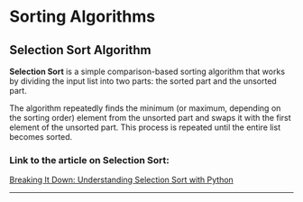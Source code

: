 # Sorting Algorithms

## Selection Sort Algorithm
**Selection Sort** is a simple comparison-based sorting algorithm that works by dividing the input list into two parts: the sorted part and the unsorted part.

The algorithm repeatedly finds the minimum (or maximum, depending on the sorting order) element from the unsorted part and swaps it with the first element of the unsorted part. This process is repeated until the entire list becomes sorted.
### Link to the article on Selection Sort:
[Breaking It Down: Understanding Selection Sort with Python](https://medium.com/@basubinayak05/sorting-selection-sort-e92ee3cf64a)

---

## 